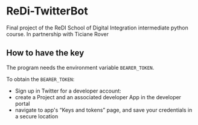 # ReDi-TwitterBot
Final project of the ReDI School of Digital Integration intermediate python course. In partnership with Ticiane Rover

## How to have the key

The program needs the environment variable `BEARER_TOKEN`.

To obtain the `BEARER_TOKEN`:
- Sign up in Twitter for a developer account:
- create a Project and an associated developer App in the developer portal
- navigate to app's “Keys and tokens” page, and save your credentials in a secure location
